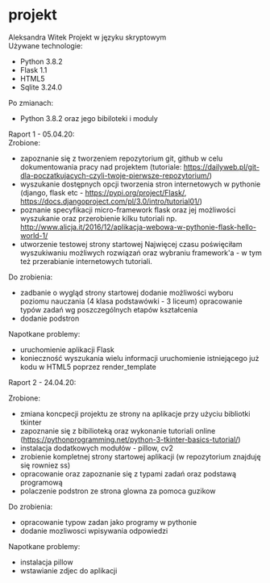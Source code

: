 # projekt
Aleksandra Witek Projekt w języku skryptowym  
Używane technologie:  
- Python 3.8.2 
- Flask 1.1 
- HTML5 
- Sqlite 3.24.0 

Po zmianach:

- Python 3.8.2 oraz jego bibiloteki i moduly

Raport 1 - 05.04.20:  
Zrobione:  
- zapoznanie się z tworzeniem repozytorium git, github w celu dokumentowania pracy nad projektem (tutoriale: https://dailyweb.pl/git-dla-poczatkujacych-czyli-twoje-pierwsze-repozytorium/) 
- wyszukanie dostępnych opcji tworzenia stron internetowych w pythonie (django, flask etc - https://pypi.org/project/Flask/, https://docs.djangoproject.com/pl/3.0/intro/tutorial01/) 
- poznanie specyfikacji micro-framework flask oraz jej możliwości wyszukanie oraz przerobienie kilku tutoriali np. http://www.alicja.it/2016/12/aplikacja-webowa-w-pythonie-flask-hello-world-1/ 
- utworzenie testowej strony startowej Najwięcej czasu poświęciłam wyszukiwaniu możliwych rozwiązań oraz wybraniu framework'a - w tym też przerabianie internetowych tutoriali.  

Do zrobienia:  
- zadbanie o wygląd strony startowej dodanie możliwości wyboru poziomu nauczania (4 klasa podstawówki - 3 liceum) opracowanie typów zadań wg poszczególnych etapów kształcenia 
- dodanie podstron 

Napotkane problemy:  
- uruchomienie aplikacji Flask 
- konieczność wyszukania wielu informacji uruchomienie istniejącego już kodu w HTML5 poprzez render_template 

Raport 2 - 24.04.20:  

Zrobione:  
- zmiana koncpecji projektu ze strony na aplikacje przy użyciu bibliotki tkinter
- zapoznanie się z bibilioteką oraz wykonanie tutoriali online (https://pythonprogramming.net/python-3-tkinter-basics-tutorial/)
- instalacja dodatkowych modułów - pillow, cv2
- zrobienie kompletnej strony startowej aplikacji (w repozytorium znajduję się rowniez ss)
- opracowanie oraz zapoznanie się z typami zadań oraz podstawą programową
- polaczenie podstron ze strona glowna za pomoca guzikow

Do zrobienia:
- opracowanie typow zadan jako programy w pythonie
- dodanie mozliwosci wpisywania odpowiedzi

Napotkane problemy:
- instalacja pillow
- wstawianie zdjec do aplikacji

